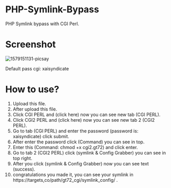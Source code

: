 # PHP-Symlink-Bypass

PHP Symlink bypass with CGI Perl.

# Screenshot
![1579151131-picsay](https://user-images.githubusercontent.com/54710482/72497418-07ac4380-385f-11ea-85ec-5de88121febf.jpg)


Default pass cgi: xaisyndicate

# How to use?
1. Upload this file.
2. After upload this file.
3. Click CGI PERL and (click here) now you can see new tab (CGI PERL).
4. Click CGI2 PERL and (click here) now you can see new tab 2 (CGI2 PERL).
5. Go to tab (CGI PERL) and enter the password (password is: xaisyndicate) click submit.
6. After enter the password click (Command) you can see in top.
7. Enter this (Command: chmod +x cgi2.gt72) and click enter.
8. Go to tab 2 (CGI2 PERL) click (symlink & Config Grabber) you can see in top right.
9. After you click (symlink & Config Grabber) now you can see text (success).
10. congratulations you made it, you can see your symlink in https://targets,co/path/gt72_cgi/symlink_config/ .
